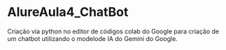 # AlureAula4_ChatBot
Criação via python no editor de códigos colab do Google para criação de um chatbot utilizando o modelode IA do Gemini do Google.

